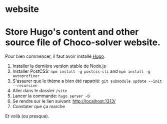 # website
Store Hugo's content and other source file of Choco-solver website.
=======

Pour bien commencer, il faut avoir installé [Hugo](https://gohugo.io/).

1. Installer la dernière version stable de Node.js
2. Installer PostCSS: `npm install -g postcss-cli` and `npm install -g autoprefixer`
3. S'assurer que le thème a bien été rapatrié: `git submodule update --init --recursive` 
4. Aller dans le dossier `/site`
5. Lancer la commande: `hugo server -D`
6. Se rendre sur le lien suivant: [http://localhost:1313/](http://localhost:1313/)
5. Constater que ça marche

Et voilà (ou presque). 
